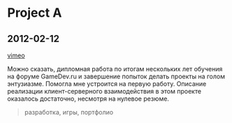 # Project A

## 2012-02-12

[vimeo](https://player.vimeo.com/video/58010529?badge=0&amp;autopause=0&amp;player_id=0&amp;app_id=58479)

Можно сказать, дипломная работа по итогам нескольких лет обучения на форуме GameDev.ru и завершение попыток делать
проекты на голом энтузиазме. Помогла мне устроится на первую работу. Описание реализации клиент-серверного
взаимодействия в этом проекте оказалось достаточно, несмотря на нулевое резюме.

> разработка, игры, портфолио
